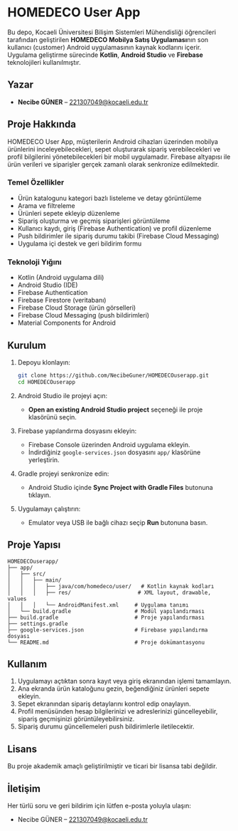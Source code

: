 # HOMEDECO User App

Bu depo, Kocaeli Üniversitesi Bilişim Sistemleri Mühendisliği öğrencileri tarafından geliştirilen **HOMEDECO Mobilya Satış Uygulaması**nın son kullanıcı (customer) Android uygulamasının kaynak kodlarını içerir. Uygulama geliştirme sürecinde **Kotlin**, **Android Studio** ve **Firebase** teknolojileri kullanılmıştır.

## Yazar

* **Necibe GÜNER** – [221307049@kocaeli.edu.tr](mailto:221307049@kocaeli.edu.tr)

## Proje Hakkında

HOMEDECO User App, müşterilerin Android cihazları üzerinden mobilya ürünlerini inceleyebilecekleri, sepet oluşturarak sipariş verebilecekleri ve profil bilgilerini yönetebilecekleri bir mobil uygulamadır. Firebase altyapısı ile ürün verileri ve siparişler gerçek zamanlı olarak senkronize edilmektedir.

### Temel Özellikler

* Ürün katalogunu kategori bazlı listeleme ve detay görüntüleme
* Arama ve filtreleme
* Ürünleri sepete ekleyip düzenleme
* Sipariş oluşturma ve geçmiş siparişleri görüntüleme
* Kullanıcı kaydı, giriş (Firebase Authentication) ve profil düzenleme
* Push bildirimler ile sipariş durumu takibi (Firebase Cloud Messaging)
* Uygulama içi destek ve geri bildirim formu

### Teknoloji Yığını

* Kotlin (Android uygulama dili)
* Android Studio (IDE)
* Firebase Authentication
* Firebase Firestore (veritabanı)
* Firebase Cloud Storage (ürün görselleri)
* Firebase Cloud Messaging (push bildirimleri)
* Material Components for Android

## Kurulum

1. Depoyu klonlayın:

   ```bash
   git clone https://github.com/NecibeGuner/HOMEDECOuserapp.git
   cd HOMEDECOuserapp
   ```
2. Android Studio ile projeyi açın:

   * **Open an existing Android Studio project** seçeneği ile proje klasörünü seçin.
3. Firebase yapılandırma dosyasını ekleyin:

   * Firebase Console üzerinden Android uygulama ekleyin.
   * İndirdiğiniz `google-services.json` dosyasını `app/` klasörüne yerleştirin.
4. Gradle projeyi senkronize edin:

   * Android Studio içinde **Sync Project with Gradle Files** butonuna tıklayın.
5. Uygulamayı çalıştırın:

   * Emulator veya USB ile bağlı cihazı seçip **Run** butonuna basın.

## Proje Yapısı

```
HOMEDECOuserapp/
├── app/
│   ├── src/
│   │   ├── main/
│   │   │   ├── java/com/homedeco/user/   # Kotlin kaynak kodları
│   │   │   ├── res/                     # XML layout, drawable, values
│   │   │   └── AndroidManifest.xml     # Uygulama tanımı
│   └── build.gradle                    # Modül yapılandırması
├── build.gradle                        # Proje yapılandırması
├── settings.gradle
├── google-services.json                # Firebase yapılandırma dosyası
└── README.md                           # Proje dokümantasyonu
```

## Kullanım

1. Uygulamayı açtıktan sonra kayıt veya giriş ekranından işlemi tamamlayın.
2. Ana ekranda ürün kataloğunu gezin, beğendiğiniz ürünleri sepete ekleyin.
3. Sepet ekranından sipariş detaylarını kontrol edip onaylayın.
4. Profil menüsünden hesap bilgilerinizi ve adreslerinizi güncelleyebilir, sipariş geçmişinizi görüntüleyebilirsiniz.
5. Sipariş durumu güncellemeleri push bildirimlerle iletilecektir.

## Lisans

Bu proje akademik amaçlı geliştirilmiştir ve ticari bir lisansa tabi değildir.

## İletişim

Her türlü soru ve geri bildirim için lütfen e-posta yoluyla ulaşın:

* Necibe GÜNER – [221307049@kocaeli.edu.tr](mailto:221307049@kocaeli.edu.tr)
